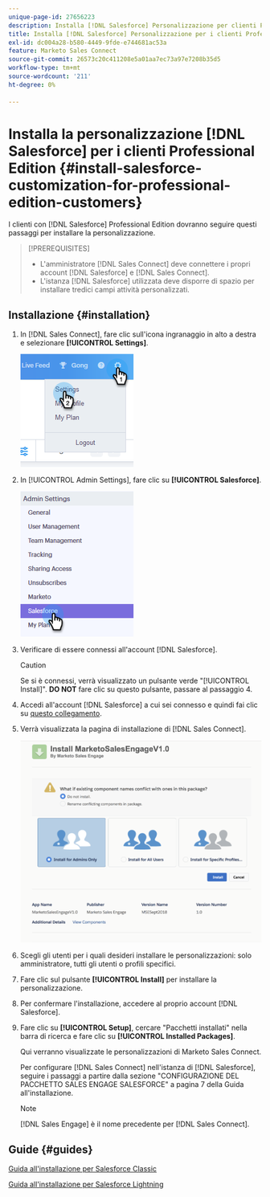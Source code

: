 ```yaml
---
unique-page-id: 27656223
description: Installa [!DNL Salesforce] Personalizzazione per clienti Professional Edition - Documentazione di Marketo - Documentazione del prodotto
title: Installa [!DNL Salesforce] Personalizzazione per i clienti Professional Edition
exl-id: dc004a28-b580-4449-9fde-e744681ac53a
feature: Marketo Sales Connect
source-git-commit: 26573c20c411208e5a01aa7ec73a97e7208b35d5
workflow-type: tm+mt
source-wordcount: '211'
ht-degree: 0%

---
```


# Installa la personalizzazione [!DNL Salesforce] per i clienti Professional Edition {#install-salesforce-customization-for-professional-edition-customers}

I clienti con [!DNL Salesforce] Professional Edition dovranno seguire questi passaggi per installare la personalizzazione.

>[!PREREQUISITES]
>
>* L&#39;amministratore [!DNL Sales Connect] deve connettere i propri account [!DNL Salesforce] e [!DNL Sales Connect].
>* L&#39;istanza [!DNL Salesforce] utilizzata deve disporre di spazio per installare tredici campi attività personalizzati.

## Installazione {#installation}

1. In [!DNL Sales Connect], fare clic sull&#39;icona ingranaggio in alto a destra e selezionare **[!UICONTROL Settings]**.

   ![](assets/one-4.png)

1. In [!UICONTROL Admin Settings], fare clic su **[!UICONTROL Salesforce]**.

   ![](assets/two-4.png)

1. Verificare di essere connessi all&#39;account [!DNL Salesforce].

   >[!CAUTION]
   >
   >Se si è connessi, verrà visualizzato un pulsante verde &quot;[!UICONTROL Install]&quot;. **DO NOT** fare clic su questo pulsante, passare al passaggio 4.

1. Accedi all&#39;account [!DNL Salesforce] a cui sei connesso e quindi fai clic su [questo collegamento](https://login.salesforce.com/packaging/installPackage.apexp?p0=04t0b000001oWEZ).
1. Verrà visualizzata la pagina di installazione di [!DNL Sales Connect].

   ![](assets/install-package.png)

1. Scegli gli utenti per i quali desideri installare le personalizzazioni: solo amministratore, tutti gli utenti o profili specifici.
1. Fare clic sul pulsante **[!UICONTROL Install]** per installare la personalizzazione.
1. Per confermare l&#39;installazione, accedere al proprio account [!DNL Salesforce].
1. Fare clic su **[!UICONTROL Setup]**, cercare &quot;Pacchetti installati&quot; nella barra di ricerca e fare clic su **[!UICONTROL Installed Packages]**.

   Qui verranno visualizzate le personalizzazioni di Marketo Sales Connect.

   Per configurare [!DNL Sales Connect] nell&#39;istanza di [!DNL Salesforce], seguire i passaggi a partire dalla sezione &quot;CONFIGURAZIONE DEL PACCHETTO SALES ENGAGE SALESFORCE&quot; a pagina 7 della Guida all&#39;installazione.

   >[!NOTE]
   >
   >[!DNL Sales Engage] è il nome precedente per [!DNL Sales Connect].

## Guide {#guides}

[Guida all&#39;installazione per Salesforce Classic](https://s3.amazonaws.com/tout-user-store/salesforce/assets/Marketo+Sales+Engage+For+Salesforce_+Installation+and+Success+Guide.pdf)

[Guida all&#39;installazione per Salesforce Lightning](https://s3.amazonaws.com/tout-user-store/salesforce/assets/SF+Guide+for+Lightning.pdf)
